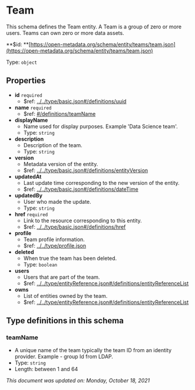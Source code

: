 # Team

This schema defines the Team entity. A Team is a group of zero or more users. Teams can own zero or more data assets.

**$id: **[https://open-metadata.org/schema/entity/teams/team.json](https://open-metadata.org/schema/entity/teams/team.json)

Type: `object`

## Properties
 - **id** `required`
   - $ref: [../../type/basic.json#/definitions/uuid](../types/basic.md#uuid)
 - **name** `required`
   - $ref: [#/definitions/teamName](#teamname)
 - **displayName**
   - Name used for display purposes. Example 'Data Science team'.
   - Type: `string`
 - **description**
   - Description of the team.
   - Type: `string`
 - **version**
     - Metadata version of the entity.
     - $ref: [../../type/basic.json#/definitions/entityVersion](../types/basic.md#entityversion)
 - **updatedAt**
     - Last update time corresponding to the new version of the entity.
     - $ref: [../../type/basic.json#/definitions/dateTime](../types/basic.md#datetime)
 - **updatedBy**
     - User who made the update.
     - Type: `string`
 - **href** `required`
   - Link to the resource corresponding to this entity.
   - $ref: [../../type/basic.json#/definitions/href](../types/basic.md#href)
 - **profile**
   - Team profile information.
   - $ref: [../../type/profile.json](../types/profile.md)
 - **deleted**
   - When true the team has been deleted.
   - Type: `boolean`
 - **users**
   - Users that are part of the team.
   - $ref: [../../type/entityReference.json#/definitions/entityReferenceList](../types/entityreference.md#entityreferencelist)
 - **owns**
   - List of entities owned by the team.
   - $ref: [../../type/entityReference.json#/definitions/entityReferenceList](../types/entityreference.md#entityreferencelist)


## Type definitions in this schema
### teamName

 - A unique name of the team typically the team ID from an identity provider. Example - group Id from LDAP.
 - Type: `string`
 - Length: between 1 and 64


_This document was updated on: Monday, October 18, 2021_